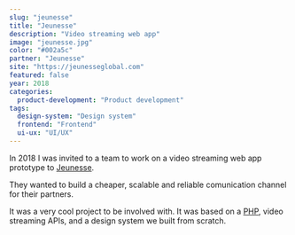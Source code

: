 ```yaml
---
slug: "jeunesse"
title: "Jeunesse"
description: "Video streaming web app"
image: "jeunesse.jpg"
color: "#002a5c"
partner: "Jeunesse"
site: "https://jeunesseglobal.com"
featured: false
year: 2018
categories:
  product-development: "Product development"
tags:
  design-system: "Design system"
  frontend: "Frontend"
  ui-ux: "UI/UX"
---
```

In 2018 I was invited to a team to work on a video streaming web app prototype to [Jeunesse](https://jeunesseglobal.com).

They wanted to build a cheaper, scalable and reliable comunication channel for their partners.

It was a very cool project to be involved with. It was based on a [PHP](https://www.php.net), video streaming APIs, and a design system we built from scratch.

<v-image
  size="desktop"
  image="/projects/jeunesse/jeunesse-1.jpg" />

<v-image
  size="desktop"
  image="/projects/jeunesse/jeunesse-2.jpg" />
